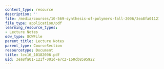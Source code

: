 ```yaml
---
content_type: resource
description: ''
file: /media/courses/10-569-synthesis-of-polymers-fall-2006/3ea8fa01121f001de7c2160cb8595922_lec16_10182006.pdf
file_type: application/pdf
learning_resource_types:
- Lecture Notes
ocw_type: OCWFile
parent_title: Lecture Notes
parent_type: CourseSection
resourcetype: Document
title: lec16_10182006.pdf
uid: 3ea8fa01-121f-001d-e7c2-160cb8595922
---
```

